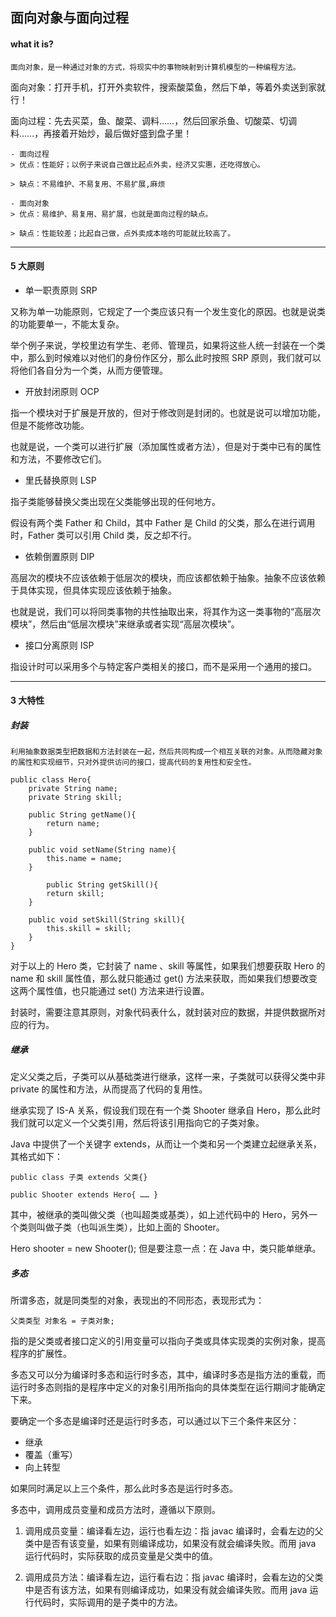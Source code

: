 ## 面向对象与面向过程  
#### what it is?  

`面向对象，是一种通过对象的方式，将现实中的事物映射到计算机模型的一种编程方法。`

面向对象：打开手机，打开外卖软件，搜索酸菜鱼，然后下单，等着外卖送到家就行！

面向过程：先去买菜，鱼、酸菜、调料……，然后回家杀鱼、切酸菜、切调料……，再接着开始炒，最后做好盛到盘子里！
```
- 面向过程
> 优点：性能好；以例子来说自己做比起点外卖，经济又实惠，还吃得放心。  

> 缺点：不易维护、不易复用、不易扩展,麻烦  

- 面向对象
> 优点：易维护、易复用、易扩展，也就是面向过程的缺点。  

> 缺点：性能较差；比起自己做，点外卖成本啥的可能就比较高了。
```

---

#### 5 大原则  
- 单一职责原则 SRP  

又称为单一功能原则，它规定了一个类应该只有一个发生变化的原因。也就是说类的功能要单一，不能太复杂。

举个例子来说，学校里边有学生、老师、管理员，如果将这些人统一封装在一个类中，那么到时候难以对他们的身份作区分，那么此时按照 SRP 原则，我们就可以将他们各自分为一个类，从而方便管理。

- 开放封闭原则 OCP  

指一个模块对于扩展是开放的，但对于修改则是封闭的。也就是说可以增加功能，但是不能修改功能。

也就是说，一个类可以进行扩展（添加属性或者方法），但是对于类中已有的属性和方法，不要修改它们。

- 里氏替换原则 LSP  

指子类能够替换父类出现在父类能够出现的任何地方。

假设有两个类 Father 和 Child，其中 Father 是 Child 的父类，那么在进行调用时，Father 类可以引用 Child 类，反之却不行。

- 依赖倒置原则 DIP  
  
高层次的模块不应该依赖于低层次的模块，而应该都依赖于抽象。抽象不应该依赖于具体实现，但具体实现应该依赖于抽象。

也就是说，我们可以将同类事物的共性抽取出来，将其作为这一类事物的“高层次模块”，然后由“低层次模块”来继承或者实现“高层次模块”。

- 接口分离原则 ISP  

指设计时可以采用多个与特定客户类相关的接口，而不是采用一个通用的接口。

---

#### 3 大特性  
##### 封装  
`利用抽象数据类型把数据和方法封装在一起，然后共同构成一个相互关联的对象。从而隐藏对象的属性和实现细节，只对外提供访问的接口，提高代码的复用性和安全性。`

```
public class Hero{
    private String name;
    private String skill;

    public String getName(){
        return name;
    }

    public void setName(String name){
        this.name = name;
    }

        public String getSkill(){
        return skill;
    }

    public void setSkill(String skill){
        this.skill = skill;
    }
}
```


对于以上的 Hero 类，它封装了 name 、skill 等属性，如果我们想要获取 Hero 的 name 和 skill 属性值，那么就只能通过 get() 方法来获取，而如果我们想要改变这两个属性值，也只能通过 set() 方法来进行设置。

封装时，需要注意其原则，对象代码表什么，就封装对应的数据，并提供数据所对应的行为。

##### 继承
定义父类之后，子类可以从基础类进行继承，这样一来，子类就可以获得父类中非 private 的属性和方法，从而提高了代码的复用性。

继承实现了 IS-A 关系，假设我们现在有一个类 Shooter 继承自 Hero，那么此时我们就可以定义一个父类引用，然后将该引用指向它的子类对象。

Java 中提供了一个关键字 extends，从而让一个类和另一个类建立起继承关系，其格式如下：

`public class 子类 extends 父类{}`

`public Shooter extends Hero{
    ……
}`

其中，被继承的类叫做父类（也叫超类或基类），如上述代码中的 Hero，另外一个类则叫做子类（也叫派生类），比如上面的 Shooter。

Hero shooter = new Shooter();
但是要注意一点：在 Java 中，类只能单继承。

##### 多态
所谓多态，就是同类型的对象，表现出的不同形态，表现形式为：

`父类类型 对象名 = 子类对象;`

指的是父类或者接口定义的引用变量可以指向子类或具体实现类的实例对象，提高程序的扩展性。

多态又可以分为编译时多态和运行时多态，其中，编译时多态是指方法的重载，而运行时多态则指的是程序中定义的对象引用所指向的具体类型在运行期间才能确定下来。

要确定一个多态是编译时还是运行时多态，可以通过以下三个条件来区分：

- 继承
- 覆盖（重写）
- 向上转型  
  
如果同时满足以上三个条件，那么此时多态是运行时多态。

多态中，调用成员变量和成员方法时，遵循以下原则。

1. 调用成员变量：编译看左边，运行也看左边：指 javac 编译时，会看左边的父类中是否有该变量，如果有则编译成功，如果没有就会编译失败。而用 java 运行代码时，实际获取的成员变量是父类中的值。

2. 调用成员方法：编译看左边，运行看右边：指 javac 编译时，会看左边的父类中是否有该方法，如果有则编译成功，如果没有就会编译失败。而用 java 运行代码时，实际调用的是子类中的方法。

